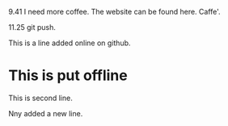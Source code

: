9.41 I need more coffee.
The website can be found here.
Caffe'.

11.25 git push.

This is a line added online on github.

This is put offline
=======
This is second line.

Nny added a new line.